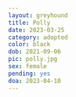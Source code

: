 ```yaml
---
layout: greyhound
title: Polly
date: 2023-03-25
category: adopted
color: black
dob: 2021-09-06
pic: polly.jpg
sex: female
pending: yes
doa: 2023-04-10
---
```


